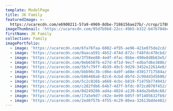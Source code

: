 ```yaml
---
template: ModelPage
title: JK Family
featuredImage: >-
  https://ucarecdn.com/e6900211-57a9-4969-8dbe-7186156ae27b/-/crop/1788x1427/0,528/-/preview/
imageThumbnail: 'https://ucarecdn.com/95d7b9b8-22cc-49b5-b322-b47b704bc32e/'
firstName: JK Family
collection: Family
imagePortfolio:
  - image: 'https://ucarecdn.com/6fa76faa-6082-4f95-ae96-421e075de2cd/'
  - image: 'https://ucarecdn.com/0aaca591-4b52-474d-872c-f48fdc470cbd/'
  - image: 'https://ucarecdn.com/3f58ee88-4edf-4fac-8bbe-490e8d8b63e5/'
  - image: 'https://ucarecdn.com/0eb6507b-e27d-4f1d-9ecf-edbafd6e3886/'
  - image: 'https://ucarecdn.com/5bfc79ff-4b39-49c5-9d29-3452e22614e0/'
  - image: 'https://ucarecdn.com/bbb96c3b-c06e-4a9f-a08e-d3017717584a/'
  - image: 'https://ucarecdn.com/b86468a6-82c6-4cbd-8bfd-2c99dd3d5600/'
  - image: 'https://ucarecdn.com/5c2c816b-a668-4cbc-b819-f1475b774943/'
  - image: 'https://ucarecdn.com/c282fdb6-64b7-4d7f-bfdc-072cd070f452/'
  - image: 'https://ucarecdn.com/0d249286-ad4a-4024-a139-64da2b4b6c68/'
  - image: 'https://ucarecdn.com/17a5e9d7-c62e-4e99-b05f-9f1405632fb9/'
  - image: 'https://ucarecdn.com/2ed6f57b-4f55-4c29-86ea-32613bdde482/'
---
```


